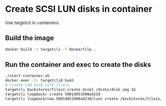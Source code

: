 # Create SCSI LUN disks in container

Use targetcli in containers.

## Build the image
```bash
docker build -t targetcli -f Dockerfile .
```

## Run the container and exec to create the disks
```bash
./start-container.sh
docker exec -ti targetclid bash
# Create LUN disk with fileio
targetcli backstores/fileio create disk1 /disks/disk.img 1G
targetcli loopback/ create 50014051998a423d
targetcli loopback/naa.50014051998a423d/luns create /backstores/fileio/disk1
```


